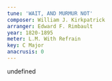 ```yaml
---
tune: 'WAIT, AND MURMUR NOT'
composer: William J. Kirkpatrick
arranger: Edward F. Rimbault
year: 1820-1895
meter: L.M. With Refrain
key: C Major
anacrusis: 0
---
```

undefined